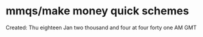 # mmqs/make money quick schemes

Created: Thu eighteen Jan two thousand and four at four forty one AM GMT
